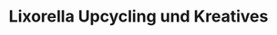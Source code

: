 ---
title: "Lixorella Upcycling und Kreatives"
url: /heidelberg/lixorella-upcycling-und-kreatives/
shop: Kleidung
---